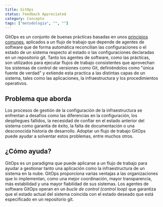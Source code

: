 ```yaml
---
title: GitOps
status: Feedback Appreciated
category: Concepto
tags: ["metodología", "", ""]
---
```


GitOps es un conjunto de buenas prácticas basadas en unos [principios comunes](https://opengitops.dev/),
aplicados a un flujo de trabajo que depende de agentes de software que
de forma automática reconcilian las configuraciones o el estado de un sistema respecto al estado o las configuraciones declaradas en un repositorio git.
Tanto los agentes de software, como las prácticas, son utilizados para ejecutar flujos de trabajo consistentes que
aprovechan los sistemas de control de versiones como Git, definiéndolos como "única fuente de verdad" y
extiende esta practica a las distintas capas de un sistema, tales como las aplicaciones, la infraestructura y los procedimientos operativos.

## Problema que aborda

Los procesos de gestión de la configuración de la infraestructura se enfrentan a desafíos
como las diferencias en la configuración, los despliegues fallidos, la necesidad de confiar en el estado anterior del sistema como garantía de éxito,
la falta de documentación o una desconocida historia de desarrollo.
Adoptar un flujo de trabajo GitOps puede ayudar a solventar estos problemas, entre muchos otros.

## ¿Cómo ayuda?

GitOps es un paradigma que puede aplicarse a un flujo de trabajo
para ayudar a gestionar tanto una aplicación como la infraestructura de un sistema en la nube.
GitOps proporciona varias ventajas a las organizaciones
que lo implementan, como una mejor coordinación, mayor transparencia, más estabilidad y una mayor fiabilidad de sus sistemas.
Los agentes de software GitOps operan en un *bucle de control (control loop)* que garantiza que el estado actual del sistema coincida
con el estado deseado que está especificado en un repositorio git.
